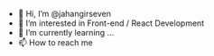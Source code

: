 - 👋 Hi, I’m @jahangirseven
- 👀 I’m interested in Front-end / React Development
- 🌱 I’m currently learning ...
- 📫 How to reach me 

<!---
jahangirseven/jahangirseven is a ✨ special ✨ repository because its `README.md` (this file) appears on your GitHub profile.
You can click the Preview link to take a look at your changes.
--->
